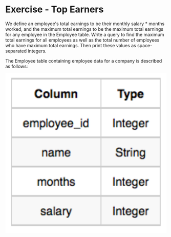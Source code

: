 # Exercise - Top Earners

We define an employee's total earnings to be their monthly salary * months worked, and the maximum total earnings to be the maximum total earnings for any employee in the Employee table. Write a query to find the maximum total earnings for all employees as well as the total number of employees who have maximum total earnings. Then print these values as space-separated integers.

The Employee table containing employee data for a company is described as follows: 

![employee](.//images/employee.png)